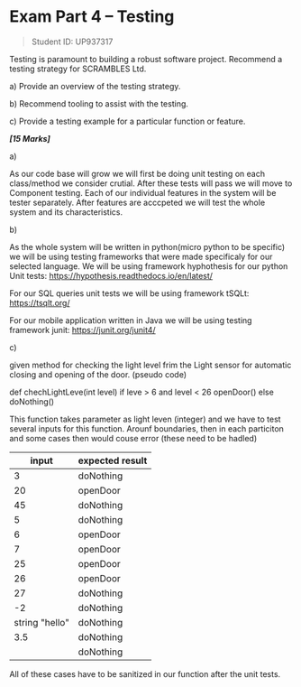 # Exam Part 4 – Testing

<!--====================  START: Insert your Student ID  =================  -->
> Student ID: UP937317
<!--====================  END:   Insert your Student ID  =================  -->

Testing is paramount to building a robust software project. Recommend a testing
strategy for SCRAMBLES Ltd.

a) Provide an overview of the testing strategy.

b) Recommend tooling to assist with the testing.

c) Provide a testing example for a particular function or feature.

***[15 Marks]***

<!--===============  START:   Edit the Markdown below here  ==============  -->

a)

As our code base will grow we will first be doing unit testing on each class/method we consider crutial. After these tests will pass we will move to Component testing. Each of our individual features in the system will be tester separately. After features are acccpeted we will test the whole system and its characteristics.

b)

As the whole system will be written in python(micro python to be specific) we will be using testing frameworks that were made specificaly for our selected language.
We will be using framework hyphothesis for our python Unit tests:
<https://hypothesis.readthedocs.io/en/latest/>

For our SQL queries unit tests we will be using framework tSQLt:
<https://tsqlt.org/>

For our mobile application written in Java  we will be using testing framework junit:
<https://junit.org/junit4/>

c)

given method for checking the light level frim the Light sensor for automatic closing and opening of the door. (pseudo code)

def chechLightLeve(int level)
    if leve > 6 and level < 26
        openDoor()
    else
        doNothing()

This function takes parameter as light leven (integer) and we have to test several inputs for this function. Arounf boundaries, then in each particiton and some cases then would couse error (these need to be hadled)

| input | expected result |
| ----- | --------------- |
|3|doNothing|
|20|openDoor|
|45|doNothing|
|5|doNothing|
|6|openDoor|
|7|openDoor|
|25|openDoor|
|26|openDoor|
|27|doNothing|
|-2|doNothing|
|string "hello"|doNothing|
|3.5|doNothing|
||doNothing|

All of these cases have to be sanitized in our function after the unit tests.

<!--===============  END:   Edit the Markdown above here  ================  -->